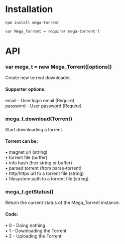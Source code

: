 # Installation
  `npm install mega-torrent`

  `var Mega_Torrent = require('mega-torrent')`  

# API
  ### var mega_t = new Mega_Torrent([options])
  Create new torrent downloader.
  #### Supporter options:
  email - User login email (Require)  
  password - User password (Require)

  ### mega_t.download(Torrent)
  Start downloading a torrent.
  #### Torrent can be:
  • magnet uri (string)   
  • torrent file (buffer)   
  • info hash (hex string or buffer)    
  • parsed torrent (from parse-torrent)   
  • http/https url to a torrent file (string)   
  • filesystem path to a torrent file (string)    

  ### mega_t.getStatus()
  Return the current status of the Mega_Torrent instance.
  #### Code:
  • 0 - Doing nothing   
  • 1 - Downloading the Torrent   
  • 2 - Uploading the Torrent
